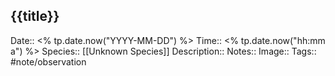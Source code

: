 ## {{title}}

Date:: <% tp.date.now("YYYY-MM-DD") %>
Time:: <% tp.date.now("hh:mm a") %>
Species:: [[Unknown Species]]
Description:: 
Notes:: 
Image:: 
Tags:: #note/observation 

